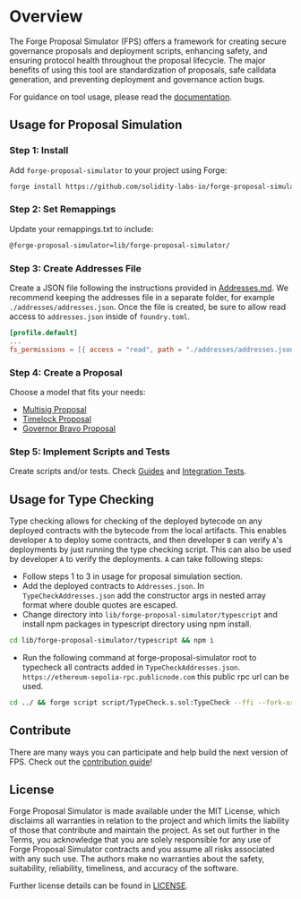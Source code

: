 # Overview

The Forge Proposal Simulator (FPS) offers a framework for creating secure governance proposals and deployment scripts, enhancing safety, and ensuring protocol health throughout the proposal lifecycle. The major benefits of using this tool are standardization of proposals, safe calldata generation, and preventing deployment and governance action bugs.

For guidance on tool usage, please read the [documentation](https://solidity-labs.gitbook.io/forge-proposal-simulator/).

## Usage for Proposal Simulation

### Step 1: Install

Add `forge-proposal-simulator` to your project using Forge:

```sh
forge install https://github.com/solidity-labs-io/forge-proposal-simulator.git
```

### Step 2: Set Remappings

Update your remappings.txt to include:

```txt
@forge-proposal-simulator=lib/forge-proposal-simulator/
```

### Step 3: Create Addresses File

Create a JSON file following the instructions provided in
[Addresses.md](docs/overview/architecture/addresses.md). We recommend keeping the
addresses file in a separate folder, for example `./addresses/addresses.json`.
Once the file is created, be sure to allow read access to `addresses.json` inside of `foundry.toml`.

```toml
[profile.default]
...
fs_permissions = [{ access = "read", path = "./addresses/addresses.json"}]
```

### Step 4: Create a Proposal

Choose a model that fits your needs:

-   [Multisig Proposal](docs/guides/multisig-proposal.md)
-   [Timelock Proposal](docs/guides/timelock-proposal.md)
-   [Governor Bravo Proposal](docs/guides/governor-bravo-proposal.md)

### Step 5: Implement Scripts and Tests

Create scripts and/or tests. Check [Guides](docs/guides/multisig-proposal.md) and [Integration Tests](docs/testing/integration-tests.md).

## Usage for Type Checking

Type checking allows for checking of the deployed bytecode on any deployed contracts with the bytecode from the local artifacts. This enables developer `A` to deploy some contracts, and then developer `B` can verify `A`'s deployments by just running the type checking script. This can also be used by developer `A` to verify the deployments. `A` can take following steps:

- Follow steps 1 to 3 in usage for proposal simulation section.
- Add the deployed contracts to `Addresses.json`. In `TypeCheckAddresses.json` add the constructor args in nested array format where double quotes are escaped.
- Change directory into `lib/forge-proposal-simulator/typescript` and install npm packages in typescript directory using npm install.
``` bash
cd lib/forge-proposal-simulator/typescript && npm i
```
- Run the following command at forge-proposal-simulator root to typecheck all contracts added in `TypeCheckAddresses.json`. `https://ethereum-sepolia-rpc.publicnode.com` this public rpc url can be used.

```bash
cd ../ && forge script script/TypeCheck.s.sol:TypeCheck --ffi --fork-url <rpc_url> -vv
```

## Contribute

There are many ways you can participate and help build the next version of FPS. Check out the [contribution guide](CONTRIBUTING.md)!

## License

Forge Proposal Simulator is made available under the MIT License, which disclaims all warranties in relation to the project and which limits the liability of those that contribute and maintain the project. As set out further in the Terms, you acknowledge that you are solely responsible for any use of Forge Proposal Simulator contracts and you assume all risks associated with any such use. The authors make no warranties about the safety, suitability, reliability, timeliness, and accuracy of the software.

Further license details can be found in [LICENSE](LICENSE).
